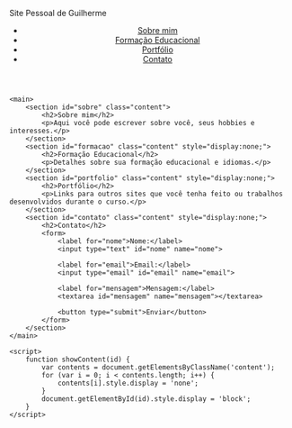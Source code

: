 Site Pessoal de Guilherme
<html lang="pt-BR">
<head>
    <meta charset="UTF-8">
    <meta http-equiv="X-UA-Compatible" content="IE=edge">
    <meta name="viewport" content="width=device-width, initial-scale=1.0">
    <title>Site Pessoal de Guilherme</title>
    <link rel="stylesheet" href="styles.css"> <!-- Link para o arquivo CSS -->
</head>
<body>
    <header>
        <nav>
            <ul>
                <li><a href="#sobre" onclick="showContent('sobre')">Sobre mim</a></li>
                <li><a href="#formacao" onclick="showContent('formacao')">Formação Educacional</a></li>
                <li><a href="#portfolio" onclick="showContent('portfolio')">Portfólio</a></li>
                <li><a href="#contato" onclick="showContent('contato')">Contato</a></li>
            </ul>
        </nav>
    </header>
    
    <main>
        <section id="sobre" class="content">
            <h2>Sobre mim</h2>
            <p>Aqui você pode escrever sobre você, seus hobbies e interesses.</p>
        </section>
        <section id="formacao" class="content" style="display:none;">
            <h2>Formação Educacional</h2>
            <p>Detalhes sobre sua formação educacional e idiomas.</p>
        </section>
        <section id="portfolio" class="content" style="display:none;">
            <h2>Portfólio</h2>
            <p>Links para outros sites que você tenha feito ou trabalhos desenvolvidos durante o curso.</p>
        </section>
        <section id="contato" class="content" style="display:none;">
            <h2>Contato</h2>
            <form>
                <label for="nome">Nome:</label>
                <input type="text" id="nome" name="nome">
                
                <label for="email">Email:</label>
                <input type="email" id="email" name="email">
                
                <label for="mensagem">Mensagem:</label>
                <textarea id="mensagem" name="mensagem"></textarea>
                
                <button type="submit">Enviar</button>
            </form>
        </section>
    </main>

    <script>
        function showContent(id) {
            var contents = document.getElementsByClassName('content');
            for (var i = 0; i < contents.length; i++) {
                contents[i].style.display = 'none';
            }
            document.getElementById(id).style.display = 'block';
        }
    </script>
</body>
</html>
